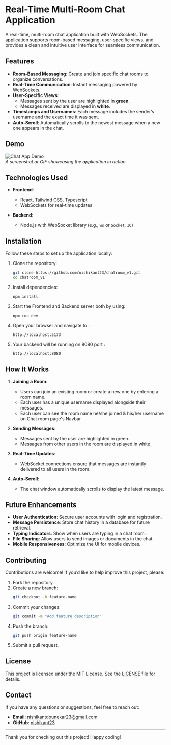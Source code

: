 # Real-Time Multi-Room Chat Application

A real-time, multi-room chat application built with WebSockets. The application supports room-based messaging, user-specific views, and provides a clean and intuitive user interface for seamless communication.

## Features

- **Room-Based Messaging**: Create and join specific chat rooms to organize conversations.
- **Real-Time Communication**: Instant messaging powered by WebSockets.
- **User-Specific Views**:
  - Messages sent by the user are highlighted in **green**.
  - Messages received are displayed in **white**.
- **Timestamps and Usernames**: Each message includes the sender’s username and the exact time it was sent.
- **Auto-Scroll**: Automatically scrolls to the newest message when a new one appears in the chat.

## Demo

![Chat App Demo](demo-screenshot.png)  
_A screenshot or GIF showcasing the application in action._

## Technologies Used

- **Frontend**:
  - React, Tailwind CSS, Typescript
  - WebSockets for real-time updates

- **Backend**:
  - Node.js with WebSocket library (e.g., `ws` or `Socket.IO`)


## Installation

Follow these steps to set up the application locally:

1. Clone the repository:
   ```bash
   git clone https://github.com/nishikant23/chatroom_v1.git
   cd chatroom_v1
   ```

2. Install dependencies:
   ```bash
   npm install
   ```

3. Start the Frontend and Backend server both by using:
   ```bash
   npm run dev 
   ```

4. Open your browser and navigate to :
   ```
   http://localhost:5173
   ```
5. Your backend will be running on 8080 port :
   ```
   http://localhost:8080
   ```
   
## How It Works

1. **Joining a Room**:
   - Users can join an existing room or create a new one by entering a room name.
   - Each user has a unique username displayed alongside their messages.
   - Each user can see the room name he/she joined & his/her username on Chat room page's Navbar 
 
2. **Sending Messages**:
   - Messages sent by the user are highlighted in green.
   - Messages from other users in the room are displayed in white.

3. **Real-Time Updates**:
   - WebSocket connections ensure that messages are instantly delivered to all users in the room.

4. **Auto-Scroll**:
   - The chat window automatically scrolls to display the latest message.

## Future Enhancements

- **User Authentication**: Secure user accounts with login and registration.
- **Message Persistence**: Store chat history in a database for future retrieval.
- **Typing Indicators**: Show when users are typing in a chat room.
- **File Sharing**: Allow users to send images or documents in the chat.
- **Mobile Responsiveness**: Optimize the UI for mobile devices.

## Contributing

Contributions are welcome! If you’d like to help improve this project, please:

1. Fork the repository.
2. Create a new branch:
   ```bash
   git checkout -b feature-name
   ```
3. Commit your changes:
   ```bash
   git commit -m "Add feature description"
   ```
4. Push the branch:
   ```bash
   git push origin feature-name
   ```
5. Submit a pull request.

## License

This project is licensed under the MIT License. See the [LICENSE](LICENSE) file for details.

## Contact

If you have any questions or suggestions, feel free to reach out:

- **Email**: nishikantdounekar23@gmail.com
- **GitHub**: [nishikant23](https://github.com/nishikant23)

---

Thank you for checking out this project! Happy coding!
